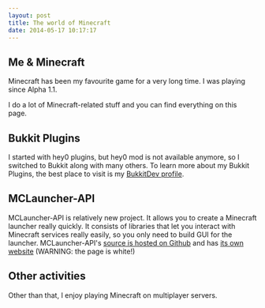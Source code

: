 ```yaml
---
layout: post
title: The world of Minecraft
date: 2014-05-17 10:17:17
---
```


## Me & Minecraft
Minecraft has been my favourite game for a very long time. I was playing since Alpha 1.1.

I do a lot of Minecraft-related stuff and you can find everything on this page.

## Bukkit Plugins

I started with hey0 plugins, but hey0 mod is not available anymore, so I switched to Bukkit along with many others.
To learn more about my Bukkit Plugins, the best place to visit is my [BukkitDev profile](http://dev.bukkit.org/profiles/tomsik68).

## MCLauncher-API

MCLauncher-API is relatively new project. It allows you to create a Minecraft launcher really quickly. It consists of libraries that let you interact with Minecraft services really easily, so you only need to build GUI for the launcher.
MCLauncher-API's [source is hosted on Github](https://github.com/tomsik68/mclauncher-api) and has [its own website](http://tomsik68.github.io/mclauncher-api/) (WARNING: the page is white!)

## Other activities

Other than that, I enjoy playing Minecraft on multiplayer servers.